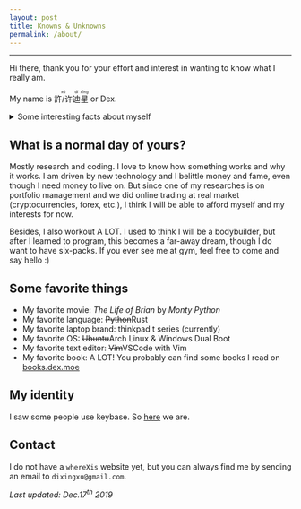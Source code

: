 ```yaml
---
layout: post
title: Knowns & Unknowns
permalink: /about/
---
```

***
Hi there, thank you for your effort and interest in wanting to know what I really am. 

My name is <ruby>許/许<rt>xǔ</rt>迪<rt>dí</rt>星<rt>xīng</rt></ruby> or Dex. 


<details> 
<summary>Some interesting facts about myself</summary>

<ul> 

<li>
I had high school for 4 years (1 year exchange) and college for 5 years (1 year work).
<ul>
<li>
    <b>exchange:</b> I went to Finland during 2012-2013 for high school exchange.
</li>
<li>
    <b>work:</b> In 2019 I went to NTU(Singapore) for 0.5 year and ZJU(Hangzhou) for 0.5 year.
</li>
<li>
    I went THU(Beijing) for a week (between the above switch).
</li>
</ul>
</li>

<li>
I lived in a military-restricted area in China before (2005-2015).
</li>
<li>
I scored 145/150 on English for <a href="https://en.wikipedia.org/wiki/National_College_Entrance_Examination">Gaokao</a>.
</li>
<li>
My father is from Teochew and my mother is from Jiangxi. My grandparents and my father speaks Teochew at home. However, I am not able to speak <ruby>潮州話<rt>Teochew</rt></ruby> (only a few phrases). My native language is <ruby>普通话<rt>Mandarin</rt></ruby>. English is full professional working proficiency and I can speak some <ruby>suomen kieli<rt>Finnish</rt></ruby>, <ruby>日本語<rt>Japanese</rt></ruby> and <ruby>español<rt>Spanish</rt></ruby>.
</li>
<li>
I can do a lot sports including but not limited to tennis, table tennis, swimming, golf, basketball, football (American/non-American), badminton, archery, baseball. <i>Disclosure: My highest grade of a course in university is body building (95/100)</i>
</li>
<li>
First touched computer when I was 7 on a Windows 95, but I only learned programming after getting into college.
</li>
<li>
My grandfather was actually born in Thailand and brought back to China when he was 2 years old. 
</li>
<li>
My father was adopted by <ruby>his parents<rt>my grandparents</rt> </ruby> and found his biological parents in his 40s.
</li>
</ul>

 
</details> 

## What is a normal day of yours?

Mostly research and coding. I love to know how something works and why it works. I am driven by new technology and I belittle money and fame, even though I need money to live on. But since one of my researches is on portfolio management and we did online trading at real market (cryptocurrencies, forex, etc.), I think I will be able to afford myself and my interests for now.

Besides, I also workout A LOT. I used to think I will be a bodybuilder, but after I learned to program, this becomes a far-away dream, though I do want to have six-packs. If you ever see me at gym, feel free to come and say hello :)

## Some favorite things

* My favorite movie: *The Life of Brian* by *Monty Python*
* My favorite language: ~~Python~~Rust
* My favorite laptop brand: thinkpad t series (currently)
* My favorite OS: ~~Ubuntu~~Arch Linux & Windows Dual Boot 
* My favorite text editor: ~~Vim~~VSCode with Vim
* My favorite book: A LOT! You probably can find some books I read on [books.dex.moe](books.dex.moe)

## My identity

I saw some people use keybase. So [here](https://keybase.io/dexhunter) we are.

## Contact

I do not have a `whereXis` website yet, but you can always find me by sending an email to `dixingxu@gmail.com`.

*Last updated: Dec.17<sup>th</sup> 2019*
